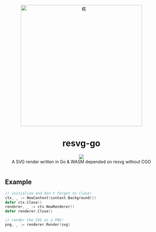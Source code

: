 <div align="center">
  <img src=".github/hua_nobg_512.gif" alt="椛" width = "400">
  <br>

  <h1>resvg-go</h1>
  <img src="https://counter.seku.su/cmoe?name=resvgo&theme=r34" /><br>
  A SVG render written in Go & WASM depended on resvg without CGO<br><br>
  
</div>


## Example

```go
// initialize and don't forget to close!
ctx, _ := NewContext(context.Background())
defer ctx.Close()
renderer, _ := ctx.NewRenderer()
defer renderer.Close()

// render the SVG as a PNG!
png, _ := renderer.Render(svg)
```

